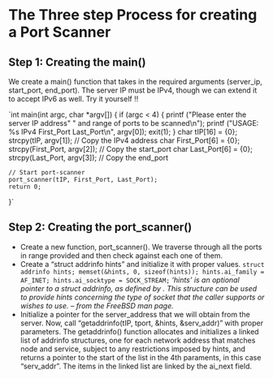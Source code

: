 # The Three step Process for creating a Port Scanner

## Step 1: Creating the main()
We create a main() function that takes in the required arguments (server_ip, start_port, end_port). The server IP must be IPv4, though we can extend it to accept IPv6 as well. Try it yourself !!

`int main(int argc, char *argv[])
{
    if (argc < 4)
    {
        printf ("Please enter the server IP address"
                " and range of ports to be scanned\n");
        printf ("USAGE: %s IPv4 First_Port Last_Port\n",
                argv[0]);
        exit(1);
    }
    char tIP[16] = {0};
    strcpy(tIP, argv[1]); // Copy the IPv4 address
    char First_Port[6] = {0};
    strcpy(First_Port, argv[2]); // Copy the start_port
    char Last_Port[6] = {0};
    strcpy(Last_Port, argv[3]); // Copy the end_port

    // Start port-scanner
    port_scanner(tIP, First_Port, Last_Port);
    return 0;
}`

## Step 2: Creating the port_scanner()
- Create a new function, port_scanner(). We traverse through all the ports in range provided and then check against each one of them.
- Create a “struct addrinfo hints” and initialize it with proper values.
`struct addrinfo hints;
memset(&hints, 0, sizeof(hints));
hints.ai_family = AF_INET;
hints.ai_socktype = SOCK_STREAM;`
*‘hints’ is an optional pointer to a struct addrinfo, as defined by . This structure can be used to provide hints concerning the type of socket that the caller supports or wishes to use. – from the FreeBSD man page.*
- Initialize a pointer for the server_address that we will obtain from the server.
Now, call “getaddrinfo(tIP, tport, &hints, &serv_addr)” with proper parameters. The getaddrinfo() function allocates and initializes a linked list of addrinfo structures, one for each network address that matches node and service, subject to any restrictions imposed by hints, and returns a pointer to the start of the list in the 4th paraments, in this case “serv_addr”. The items in the linked list are linked by the ai_next field.
